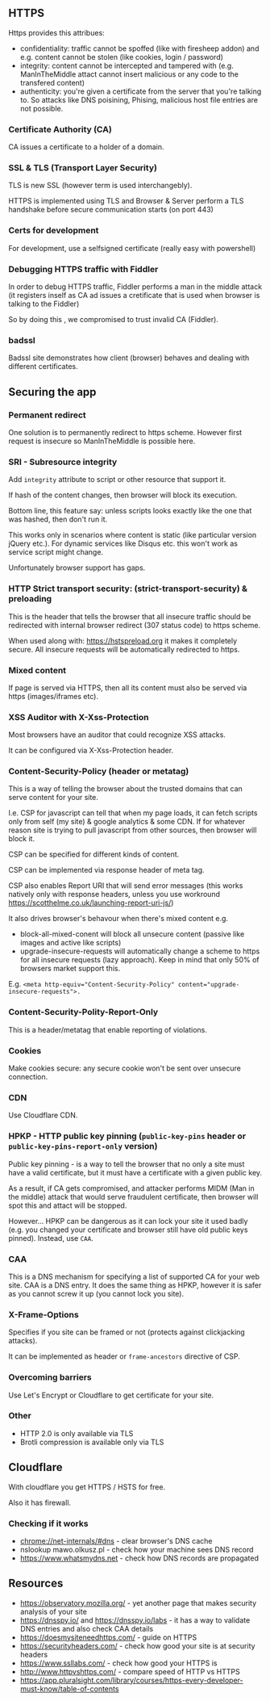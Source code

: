 ## HTTPS

Https provides this attribues:

* confidentiality: traffic cannot be spoffed (like with firesheep addon) and e.g. content cannot be stolen (like cookies, login / password)
* integrity: content cannot be intercepted and tampered with (e.g. ManInTheMiddle attact cannot insert malicious or any code to the transfered content)
* authenticity: you're given a certificate from the server that you're talking to. So attacks like DNS poisining, Phising, malicious host file entries are not possible.

### Certificate Authority (CA)

CA issues a certificate to a holder of a domain.

### SSL & TLS (Transport Layer Security)

TLS is new SSL (however term is used interchangebly).

HTTPS is implemented using TLS and Browser & Server perform a TLS handshake before secure communication starts (on port 443)

### Certs for development

For development, use a selfsigned certificate (really easy with powershell)

### Debugging HTTPS traffic with Fiddler

In order to debug HTTPS traffic, Fiddler performs a man in the middle attack (it registers inself as CA ad issues a cretificate that is used when browser is talking to the Fiddler)

So by doing this , we compromised to trust invalid CA (Fiddler).

### badssl

Badssl site demonstrates how client (browser) behaves and dealing with different certificates.

## Securing the app

### Permanent redirect

One solution is to permanently redirect to https scheme. However first request is insecure so ManInTheMiddle is possible here.

### SRI - Subresource integrity

Add `integrity` attribute to script or other resource that support it.

If hash of the content changes, then browser will block its execution.

Bottom line, this feature say: unless scripts looks exactly like the one that was hashed, then don't run it.

This works only in scenarios where content is static (like particular version jQuery etc.). For dynamic services like Disqus etc. this won't work as service script might change.

Unfortunately browser support has gaps.

### HTTP Strict transport security: (strict-transport-security) & preloading

This is the header that tells the browser that all insecure traffic should be redirected with internal browser redirect (307 status code) to https scheme.

When used along with: <https://hstspreload.org> it makes it completely secure. All insecure requests will be automatically redirected to https.

### Mixed content

If page is served via HTTPS, then all its content must also be served via https (images/iframes etc).

### XSS Auditor with X-Xss-Protection

Most browsers have an auditor that could recognize XSS attacks.

It can be configured via X-Xss-Protection header.

### Content-Security-Policy (header or metatag)

This is a way of telling the browser about the trusted domains that can serve content for your site.

I.e. CSP for javascript can tell that when my page loads, it can fetch scripts only from self (my site) & google analytics & some CDN. If for whatever reason site is trying to pull javascript from other sources, then browser will block it.

CSP can be specified for different kinds of content.

CSP can be implemented via response header of meta tag.

CSP also enables Report URI that will send error messages (this works natively only with response headers, unless you use workround <https://scotthelme.co.uk/launching-report-uri-js/>)

It also drives browser's behavour when there's mixed content e.g.

* block-all-mixed-conent will block all unsecure content (passive like images and active like scripts)
* upgrade-insecure-requests will automatically change a scheme to https for all insecure requests (lazy approach). Keep in mind that only 50% of browsers market support this.

E.g. `<meta http-equiv="Content-Security-Policy" content="upgrade-insecure-requests">.`

### Content-Security-Polity-Report-Only

This is a header/metatag that enable reporting of violations.

### Cookies

Make cookies secure: any secure cookie won't be sent over unsecure connection.

### CDN

Use Cloudflare CDN.

### HPKP - HTTP public key pinning (`public-key-pins` header or `public-key-pins-report-only` version)

Public key pinning - is a way to tell the browser that no only a site must have a valid certificate, but it must have a certificate with a given public key.

As a result, if CA gets compromised, and attacker performs MIDM (Man in the middle) attack that would serve fraudulent certificate, then browser will spot this and attact will be stopped.

However... HPKP can be dangerous as it can lock your site it used badly (e.g. you changed your certificate and browser still have old public keys pinned). Instead, use `CAA`.

### CAA

This is a DNS mechanism for specifying a list of supported CA for your web site.
CAA is a DNS entry. It does the same thing as HPKP, however it is safer as you cannot screw it up (you cannot lock you site).

### X-Frame-Options

Specifies if you site can be framed or not (protects against clickjacking attacks).

It can be implemented as header or `frame-ancestors` directive of CSP.

### Overcoming barriers

Use Let's Encrypt or Cloudflare to get certificate for your site.

### Other

* HTTP 2.0 is only available via TLS
* Brotli compression is available only via TLS

## Cloudflare

With cloudflare you get HTTPS / HSTS for free.

Also it has firewall.

### Checking if it works

* <chrome://net-internals/#dns> - clear browser's DNS cache
* nslookup mawo.olkusz.pl - check how your machine sees DNS record
* <https://www.whatsmydns.net> - check how DNS records are propagated

## Resources

* <https://observatory.mozilla.org/> - yet another page that makes security analysis of your site
* <https://dnsspy.io/> and <https://dnsspy.io/labs> - it has a way to validate DNS entries and also check CAA details
* <https://doesmysiteneedhttps.com/> - guide on HTTPS
* <https://securityheaders.com/> - check how good your site is at security headers
* <https://www.ssllabs.com/> - check how good your HTTPS is
* <http://www.httpvshttps.com/> - compare speed of HTTP vs HTTPS
* <https://app.pluralsight.com/library/courses/https-every-developer-must-know/table-of-contents>
